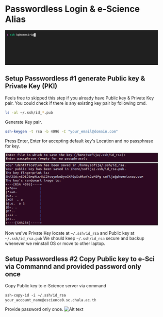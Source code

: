 # Passwordless Login & e-Science Alias

![Alt text](/misc/images/passwordless-login.gif "Passwordless Login")

## Setup Passwordless #1 generate Public key & Private Key (PKI)

Feels free to skipped this step if you already have Public key & Private Key pair. You could check if there is any existing key pair by following cmd. 

```bash
ls -al ~/.ssh/id_*.pub
```

Generate Key pair.

```bash
ssh-keygen -t rsa -b 4096 -C "your_email@domain.com"
```

Press Enter, Enter for accepting default key's Location and no passphrase for key.

![Alt text](/misc/images/ssh-key-pair-prompt.png "ssh-keygen prompt")
![Alt text](/misc/images/key-pair-generated.png "key-pair generated")

Now we've Private Key locate at `~/.ssh/id_rsa` and Public key at `~/.ssh/id_rsa.pub`
We should keep `~/.ssh/id_rsa` secure and backup whenever we reinstall OS or move to other laptop. 

## Setup Passwordless #2 Copy Public key to e-Sci via Commannd and provided password only once

Copy Public key to e-Science server via command

```
ssh-copy-id -i ~/.ssh/id_rsa your_account_name@escience0.sc.chula.ac.th
```
Provide password only once.
![Alt text](/misc/images/ssh-copy.gif "ssh-copy prompt")

